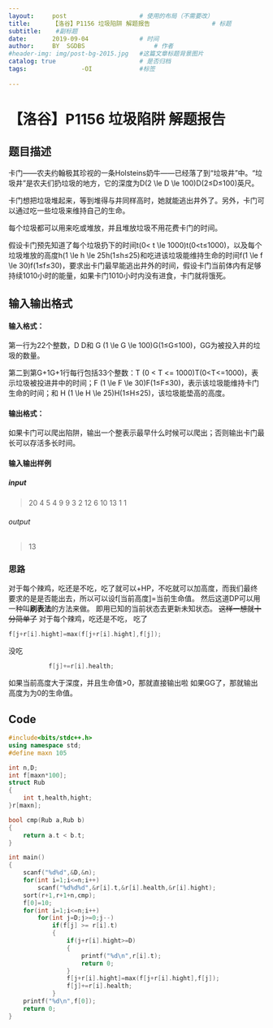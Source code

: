 ```yaml
---
layout:     post   				    # 使用的布局（不需要改）
title:      【洛谷】P1156 垃圾陷阱 解题报告 				# 标题 
subtitle:    #副标题
date:       2019-09-04 				# 时间
author:     BY 	SGDBS					# 作者
#header-img: img/post-bg-2015.jpg 	#这篇文章标题背景图片
catalog: true 						# 是否归档
tags:				-OI				#标签
  
---
```




# 【洛谷】P1156 垃圾陷阱 解题报告

## 题目描述
卡门――农夫约翰极其珍视的一条Holsteins奶牛――已经落了到“垃圾井”中。“垃圾井”是农夫们扔垃圾的地方，它的深度为D(2 \le D \le 100)D(2≤D≤100)英尺。

卡门想把垃圾堆起来，等到堆得与井同样高时，她就能逃出井外了。另外，卡门可以通过吃一些垃圾来维持自己的生命。

每个垃圾都可以用来吃或堆放，并且堆放垃圾不用花费卡门的时间。

假设卡门预先知道了每个垃圾扔下的时间t(0< t \le 1000)t(0<t≤1000)，以及每个垃圾堆放的高度h(1 \le h \le 25h(1≤h≤25)和吃进该垃圾能维持生命的时间f(1 \le f \le 30)f(1≤f≤30)，要求出卡门最早能逃出井外的时间，假设卡门当前体内有足够持续1010小时的能量，如果卡门1010小时内没有进食，卡门就将饿死。

## 输入输出格式
#### 输入格式：
第一行为22个整数，D D和 G (1 \le G \le 100)G(1≤G≤100)，GG为被投入井的垃圾的数量。

第二到第G+1G+1行每行包括33个整数：T (0 < T <= 1000)T(0<T<=1000)，表示垃圾被投进井中的时间；F (1 \le F \le 30)F(1≤F≤30)，表示该垃圾能维持卡门生命的时间；和 H (1 \le H \le 25)H(1≤H≤25)，该垃圾能垫高的高度。

#### 输出格式：
如果卡门可以爬出陷阱，输出一个整表示最早什么时候可以爬出；否则输出卡门最长可以存活多长时间。

#### 输入输出样例
##### input
>20 4
5 4 9
9 3 2
12 6 10
13 1 1
###### output
>13


### 思路
对于每个辣鸡，吃还是不吃，吃了就可以+HP，不吃就可以加高度，而我们最终要求的是是否能出去，所以可以设f[当前高度]=当前生命值。
然后这道DP可以用一种叫**刷表法**的方法来做。
即用已知的当前状态去更新未知状态。
~~这样一想就十分简单了~~
对于每个辣鸡，吃还是不吃，
吃了
```cpp
f[j+r[i].hight]=max(f[j+r[i].hight],f[j]);
```
没吃
```cpp
           f[j]+=r[i].health;
```

如果当前高度大于深度，并且生命值>0，那就直接输出啦
如果GG了，那就输出高度为为0的生命值。

## Code
```cpp
#include<bits/stdc++.h>
using namespace std;
#define maxn 105

int n,D;
int f[maxn*100];
struct Rub
{
    int t,health,hight;
}r[maxn];

bool cmp(Rub a,Rub b)
{
    return a.t < b.t;
}

int main()
{
    scanf("%d%d",&D,&n);
    for(int i=1;i<=n;i++)
        scanf("%d%d%d",&r[i].t,&r[i].health,&r[i].hight);
    sort(r+1,r+1+n,cmp);
    f[0]=10;
    for(int i=1;i<=n;i++)
        for(int j=D;j>=0;j--)
            if(f[j] >= r[i].t)
            {
                if(j+r[i].hight>=D)
                {
                    printf("%d\n",r[i].t);
                    return 0;
                }
                f[j+r[i].hight]=max(f[j+r[i].hight],f[j]);
                f[j]+=r[i].health;
            }
    printf("%d\n",f[0]);
    return 0;
}

```
